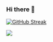 ### Hi there 👋 




[![GitHub Streak](https://streak-stats.demolab.com/?user=waelzahir)](https://git.io/streak-stats)

![](https://komarev.com/ghpvc/?username=waelzahir&style=for-the-badge)
